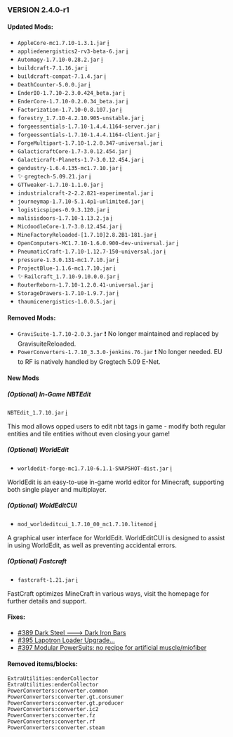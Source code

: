 ### VERSION 2.4.0-r1

#### Updated Mods:

* `AppleCore-mc1.7.10-1.3.1.jar` [:information_source:](http://minecraft.curseforge.com/mc-mods/224472-mod/files/2297733)
* `appliedenergistics2-rv3-beta-6.jar` [:information_source:](http://minecraft.curseforge.com/projects/applied-energistics-2/files/2296430)
* `Automagy-1.7.10-0.28.2.jar` [:information_source:](http://minecraft.curseforge.com/projects/automagy/files/2285272)
* `buildcraft-7.1.16.jar` [:information_source:](https://raw.githubusercontent.com/BuildCraft/BuildCraft/master/buildcraft_resources/changelog/7.1.16)
* `buildcraft-compat-7.1.4.jar` [:information_source:](https://raw.githubusercontent.com/BuildCraft/BuildCraftCompat/7.1.x/changelog/7.1.5)
* `DeathCounter-5.0.0.jar` [:information_source:](http://ichun.us/mods/death-counter/)
* `EnderIO-1.7.10-2.3.0.424_beta.jar` [:information_source:](http://minecraft.curseforge.com/projects/ender-io/files/2284032)
* `EnderCore-1.7.10-0.2.0.34_beta.jar` [:information_source:](http://minecraft.curseforge.com/projects/endercore/files/2296803)
* `Factorization-1.7.10-0.8.107.jar` [:information_source:](http://dl.dropbox.com/u/76265666/changelogs/Changelog-1.7.10-0.8.107.txt)
* `forestry_1.7.10-4.2.10.905-unstable.jar` [:information_source:](http://jenkins.ic2.player.to/job/Forestry_Dev/changes)
* `forgeessentials-1.7.10-1.4.4.1164-server.jar` [:information_source:](https://github.com/ForgeEssentials/ForgeEssentialsMain/wiki)
* `forgeessentials-1.7.10-1.4.4.1164-client.jar` [:information_source:](https://github.com/ForgeEssentials/ForgeEssentialsMain/wiki)
* `ForgeMultipart-1.7.10-1.2.0.347-universal.jar` [:information_source:](https://github.com/Chicken-Bones/ForgeMultipart)
* `GalacticraftCore-1.7-3.0.12.454.jar` [:information_source:](https://ci.micdoodle8.com/job/Galacticraft-1.7/changes)
* `Galacticraft-Planets-1.7-3.0.12.454.jar` [:information_source:](https://ci.micdoodle8.com/job/Galacticraft-1.7/changes)
* `gendustry-1.6.4.135-mc1.7.10.jar` [:information_source:](http://minecraft.curseforge.com/mc-mods/70492-mod/files/2293751)
* :sparkles: `gregtech-5.09.21.jar` [:information_source:](http://forum.industrial-craft.net/index.php?page=Thread&threadID=11488)
* `GTTweaker-1.7.10-1.1.0.jar` [:information_source:](http://forum.industrial-craft.net/index.php?page=Thread&threadID=11353)
* `industrialcraft-2-2.2.821-experimental.jar` [:information_source:](http://www.industrial-craft.net/)
* `journeymap-1.7.10-5.1.4p1-unlimited.jar` [:information_source:](http://minecraft.curseforge.com/projects/journeymap-32274/files/2296716)
* `logisticspipes-0.9.3.120.jar` [:information_source:](http://minecraft.curseforge.com/mc-mods/232838-mod/files/2297263)
* `malisisdoors-1.7.10-1.13.2.ja` [:information_source:](http://github.com/ordinastie)
* `MicdoodleCore-1.7-3.0.12.454.jar` [:information_source:](https://ci.micdoodle8.com/job/Galacticraft-1.7/changes)
* `MineFactoryReloaded-[1.7.10]2.8.2B1-181.jar` [:information_source:](http://minecraft.curseforge.com/projects/minefactory-reloaded/files/2297340)
* `OpenComputers-MC1.7.10-1.6.0.900-dev-universal.jar` [:information_source:](https://oc.cil.li/index.php?/page/index.html)
* `PneumaticCraft-1.7.10-1.12.7-150-universal.jar` [:information_source:](http://www.minemaarten.com)
* `pressure-1.3.0.131-mc1.7.10.jar` [:information_source:](https://bdew.net/)
* `ProjectBlue-1.1.6-mc1.7.10.jar` [:information_source:](http://www.cosc.canterbury.ac.nz/greg.ewing/minecraft/mods/ProjectBlue/)
* :sparkles: `Railcraft_1.7.10-9.10.0.0.jar` [:information_source:](http://minecraft.curseforge.com/projects/railcraft/files/2288989)
* `RouterReborn-1.7.10-1.2.0.41-universal.jar` [:information_source:](http://minecraft.curseforge.com/projects/router-reborn/files/2284561)
* `StorageDrawers-1.7.10-1.9.7.jar` [:information_source:](http://www.jaquadro.com/)
* `thaumicenergistics-1.0.0.5.jar` [:information_source:](http://minecraft.curseforge.com/projects/thaumic-energistics/files/2295264)

#### Removed Mods:

* `GraviSuite-1.7.10-2.0.3.jar`  :exclamation: No longer maintained and replaced by GravisuiteReloaded.
* `PowerConverters-1.7.10_3.3.0-jenkins.76.jar` :exclamation: No longer needed. EU to RF is natively handled by Gregtech 5.09 E-Net.

#### New Mods

##### (_Optional_) In-Game NBTEdit

`NBTEdit_1.7.10.jar` [:information_source:](http://www.minecraftforum.net/forums/mapping-and-modding/minecraft-mods/1286750-in-game-nbtedit-edit-mob-spawners-attributes-in)

This mod allows opped users to edit nbt tags in game - modify both regular entities and tile entities without even closing your game!

##### (_Optional_) WorldEdit

* `worldedit-forge-mc1.7.10-6.1.1-SNAPSHOT-dist.jar` [:information_source:](http://wiki.sk89q.com/wiki/WorldEdit)

WorldEdit is an easy-to-use in-game world editor for Minecraft, supporting both single player and multiplayer.

##### (_Optional_) WoldEditCUI

* `mod_worldeditcui_1.7.10_00_mc1.7.10.litemod` [:information_source:](http://www.liteloader.com/mod/worldeditcui)

A graphical user interface for WorldEdit. WorldEditCUI is designed to assist in using WorldEdit, as well as preventing accidental errors.

##### (_Optional_) Fastcraft

* `fastcraft-1.21.jar` [:information_source:](http://forum.industrial-craft.net/index.php?page=Thread&threadID=10820)

FastCraft optimizes MineCraft in various ways, visit the homepage for further details and support.

#### Fixes:

* [#389 Dark Steel ---> Dark Iron Bars](https://github.com/Beyond-Reality/BeyondRealityModPack/issues/389)
* [#395 Lapotron Loader Upgrade... ](https://github.com/Beyond-Reality/BeyondRealityModPack/issues/395)
* [#397 Modular PowerSuits: no recipe for artificial muscle/miofiber](https://github.com/Beyond-Reality/BeyondRealityModPack/issues/397)

#### Removed items/blocks:

```
ExtraUtilities:enderCollector
ExtraUtilities:enderCollector
PowerConverters:converter.common
PowerConverters:converter.gt.consumer
PowerConverters:converter.gt.producer
PowerConverters:converter.ic2
PowerConverters:converter.fz
PowerConverters:converter.rf
PowerConverters:converter.steam
```
